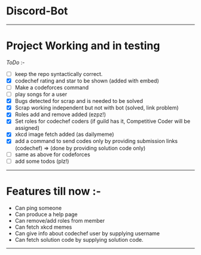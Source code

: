 # Discord-Bot
---

# Project Working and in testing
_ToDo_ :-
- [ ] keep the repo syntactically correct.
- [X] codechef rating and star to be shown (added with embed)
- [ ] Make a codeforces command
- [ ] play songs for a user
- [X] Bugs detected for scrap and is needed to be solved
- [X] Scrap working independent but not with bot (solved, link problem)
- [X] Roles add and remove added (ezpz!)
- [X] Set roles for codechef coders (if guild has it, Competitive Coder will be assigned)
- [X] xkcd image fetch added (as dailymeme) 
- [X] add a command to send codes only by providing submission links (codechef) => (done by providing solution code only)
- [ ] same as above for codeforces
- [ ] add some todos (plz!)

---

# Features till now :-
- Can ping someone
- Can produce a help page
- Can remove/add roles from member
- Can fetch xkcd memes
- Can give info about codechef user by supplying username
- Can fetch solution code by supplying solution code.

---

